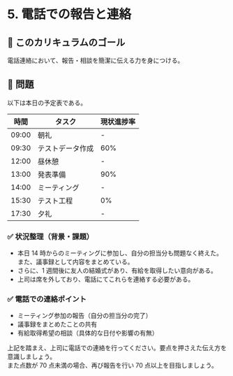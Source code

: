 # 5. 電話での報告と連絡

## 🚩 このカリキュラムのゴール

電話連絡において、報告・相談を簡潔に伝える力を身につける。

## 🎲 問題

以下は本日の予定表である。

| 時間  | タスク           | 現状進捗率 |
| ----- | ---------------- | ---------- |
| 09:00 | 朝礼             | -          |
| 09:30 | テストデータ作成 | 60%        |
| 12:00 | 昼休憩           | -          |
| 13:00 | 発表準備         | 90%        |
| 14:00 | ミーティング     | -          |
| 15:30 | テスト工程       | 0%         |
| 17:30 | 夕礼             | -          |

### ✅ 状況整理（背景・課題）

- 本日 14 時からのミーティングに参加し、自分の担当分も問題なく終えた。また、議事録として内容をまとめている。
- さらに、1 週間後に友人の結婚式があり、有給を取得したい意向がある。
- 上司は席を外しており、電話にてこれらを連絡する必要がある。

### ✅ 電話での連絡ポイント

- ミーティング参加の報告（自分の担当分の完了）
- 議事録をまとめたことの共有
- 有給取得希望の相談（具体的な日付や影響の有無）

上記を踏まえ、上司に電話での連絡を行ってください。要点を押さえた伝え方を意識しましょう。  
また点数が 70 点未満の場合、再び報告を行い 70 点以上を目指しましょう。
